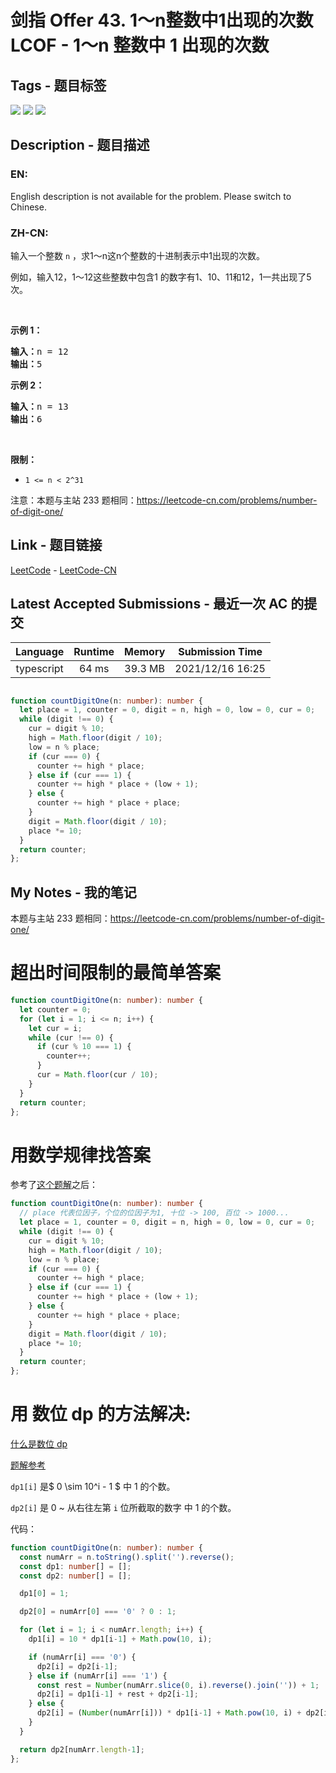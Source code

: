 
# 剑指 Offer 43. 1～n整数中1出现的次数  LCOF - 1～n 整数中 1 出现的次数

## Tags - 题目标签

 <img src="https://img.shields.io/badge/Recursion-递归-blue.svg">   <img src="https://img.shields.io/badge/Math-数学-blue.svg">   <img src="https://img.shields.io/badge/Dynamic Programming-动态规划-blue.svg">  


## Description - 题目描述

### EN:
English description is not available for the problem. Please switch to Chinese.

### ZH-CN:
<p>输入一个整数 <code>n</code> ，求1～n这n个整数的十进制表示中1出现的次数。</p>

<p>例如，输入12，1～12这些整数中包含1 的数字有1、10、11和12，1一共出现了5次。</p>

<p> </p>

<p><strong>示例 1：</strong></p>

<pre>
<strong>输入：</strong>n = 12
<strong>输出：</strong>5
</pre>

<p><strong>示例 2：</strong></p>

<pre>
<strong>输入：</strong>n = 13
<strong>输出：</strong>6</pre>

<p> </p>

<p><strong>限制：</strong></p>

<ul>
	<li><code>1 <= n < 2^31</code></li>
</ul>

<p>注意：本题与主站 233 题相同：<a href="https://leetcode-cn.com/problems/number-of-digit-one/">https://leetcode-cn.com/problems/number-of-digit-one/</a></p>



## Link - 题目链接

[LeetCode](https://leetcode.com/problems/1nzheng-shu-zhong-1chu-xian-de-ci-shu-lcof/description/)  -  [LeetCode-CN](https://leetcode.cn/problems/1nzheng-shu-zhong-1chu-xian-de-ci-shu-lcof/description/)
## Latest Accepted Submissions - 最近一次 AC 的提交


| Language | Runtime | Memory | Submission Time |
|:---:|:---:|:---:|:---:|
| typescript  | 64 ms | 39.3 MB | 2021/12/16 16:25 |

```typescript

function countDigitOne(n: number): number {
  let place = 1, counter = 0, digit = n, high = 0, low = 0, cur = 0;
  while (digit !== 0) {
    cur = digit % 10;
    high = Math.floor(digit / 10);
    low = n % place;
    if (cur === 0) {
      counter += high * place;
    } else if (cur === 1) {
      counter += high * place + (low + 1);
    } else {
      counter += high * place + place;
    }
    digit = Math.floor(digit / 10);
    place *= 10;
  }
  return counter;
};

```
## My Notes - 我的笔记


本题与主站 233 题相同：https://leetcode-cn.com/problems/number-of-digit-one/

# 超出时间限制的最简单答案

```typescript
function countDigitOne(n: number): number {
  let counter = 0;
  for (let i = 1; i <= n; i++) {
    let cur = i;
    while (cur !== 0) {
      if (cur % 10 === 1) {
        counter++;
      }
      cur = Math.floor(cur / 10);
    }
  }
  return counter;
};
```

# 用数学规律找答案

参考了[这个题解](https://leetcode-cn.com/problems/1nzheng-shu-zhong-1chu-xian-de-ci-shu-lcof/solution/dong-hua-mo-ni-wo-tai-xi-huan-zhe-ge-ti-vxzwc/)之后：

```typescript
function countDigitOne(n: number): number {
  // place 代表位因子，个位的位因子为1, 十位 -> 100, 百位 -> 1000...
  let place = 1, counter = 0, digit = n, high = 0, low = 0, cur = 0;
  while (digit !== 0) {
    cur = digit % 10;
    high = Math.floor(digit / 10);
    low = n % place;
    if (cur === 0) {
      counter += high * place;
    } else if (cur === 1) {
      counter += high * place + (low + 1);
    } else {
      counter += high * place + place;
    }
    digit = Math.floor(digit / 10);
    place *= 10;
  }
  return counter;
};
```

# 用 数位 dp 的方法解决:

[什么是数位 dp](https://oi-wiki.org/dp/number/)

[题解参考](https://leetcode-cn.com/problems/number-of-digit-one/solution/shu-wei-dpjava-by-liweiwei1419-awxv/)

`dp1[i]` 是$  0 \sim 10^i - 1 $ 中 1 的个数。

`dp2[i]` 是 0 ~ 从右往左第 `i` 位所截取的数字 中 1 的个数。

代码：

```typescript
function countDigitOne(n: number): number {
  const numArr = n.toString().split('').reverse();
  const dp1: number[] = [];
  const dp2: number[] = [];

  dp1[0] = 1;

  dp2[0] = numArr[0] === '0' ? 0 : 1;

  for (let i = 1; i < numArr.length; i++) {
    dp1[i] = 10 * dp1[i-1] + Math.pow(10, i);

    if (numArr[i] === '0') {
      dp2[i] = dp2[i-1];
    } else if (numArr[i] === '1') {
      const rest = Number(numArr.slice(0, i).reverse().join('')) + 1;
      dp2[i] = dp1[i-1] + rest + dp2[i-1];
    } else {
      dp2[i] = (Number(numArr[i])) * dp1[i-1] + Math.pow(10, i) + dp2[i-1];
    }
  }

  return dp2[numArr.length-1];
};
```


